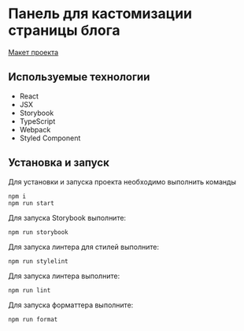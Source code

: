 # Панель для кастомизации страницы блога

[Макет проекта](https://www.figma.com/file/FEeiiGLOsE7ktXbPpBxYoD/Custom-dropdown?type=design&node-id=0%3A1&mode=design&t=eXRJnWC6Xsuw0qR4-1)

## Используемые технологии

  * React
  * JSX
  * Storybook
  * TypeScript
  * Webpack
  * Styled Component

## Установка и запуск
Для установки и запуска проекта необходимо выполнить команды
```
npm i
npm run start
```

Для запуска Storybook выполните:

```
npm run storybook
```

Для запуска линтера для стилей выполните:

```
npm run stylelint
```

Для запуска линтера выполните:

```
npm run lint
```

Для запуска форматтера выполните:

```
npm run format
```
